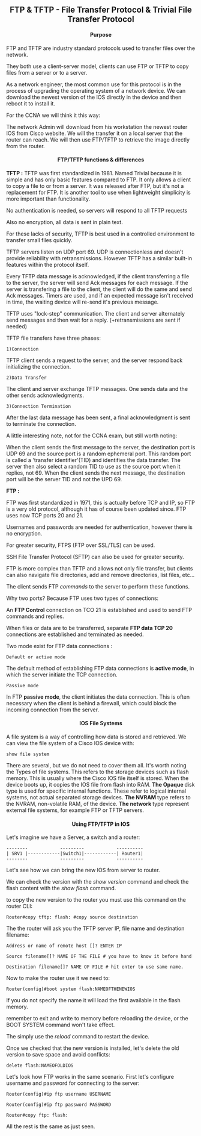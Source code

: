 <h2 align="center">FTP & TFTP - File Transfer Protocol & Trivial File Transfer Protocol</h2>


<h4 align="center">Purpose</h4>

FTP and TFTP are industry standard protocols used to transfer files over the network.

They both use a client-server model, clients can use FTP or TFTP to copy files
from a server or to a server.

As a network engineer, the most common use for this protocol is in the process
of upgrading the operating system of a network device. We can download the newest
version of the IOS directly in the device and then reboot it to install it.

For the CCNA we will think it this way:

The network Admin will download from his workstation the newest router IOS from
Cisco website. We will the transfer it on a local server that the router can reach.
We will then use FTP/TFTP to retrieve the image directly from the router.



<h4 align="center">FTP/TFTP functions & differences</h4>

<strong>TFTP :</strong>
TFTP was first standardized in 1981. Named Trivial because it is simple and has
only basic features compared to FTP. It only allows a client to copy a file to
or from a server.
It was released after FTP, but it's not a replacement for FTP. It is another tool
to use when lightweight simplicity is more important than functionality.

No authentication is needed, so servers will respond to all TFTP requests

Also no encryption, all data is sent in plain text.

For these lacks of security, TFTP is best used in a controlled environment to
transfer small files quickly.

TFTP servers listen on UDP port 69. UDP is connectionless and doesn't provide
reliability with retransmissions. However TFTP has a similar built-in features
within the protocol itself.

Every TFTP data message is acknowledged, if the client transferring a file to
the server, the server will send Ack messages for each message.
If the server is transfering a file to the client, the client will do the same
and send Ack messages.
Timers are used, and if an expected message isn't received in time, the waiting
device will re-send it's previous message.

TFTP uses "lock-step" communication. The client and server alternately send
messages and then wait for a reply. (+retransmissions are sent if needed)

TFTP file transfers have three phases:

    1)Connection

TFTP client sends a request to the server, and the server respond back initializing
the connection.

    2)Data Transfer

The client and server exchange TFTP messages. One sends data and the other sends
acknowledgments.

    3)Connection Termination

After the last data message has been sent, a final acknowledgment is sent to
terminate the connection.

A little interesting note, not for the CCNA exam, but still worth noting:

When the client sends the first message to the server, the destination port is
UDP 69 and the source port is a random ephemeral port.
This random port is called a 'transfer identifier'(TID) and identifies the data transfer.
The server then also select a random TID to use as the source port when it replies, not 69.
When the client sends the next message, the destination port will be the server TID
and not the UPD 69.


<strong>FTP :</strong>

FTP was first standardized in 1971, this is actually before TCP and IP, so FTP
is a very old protocol, although it has of course been updated since.
FTP uses now TCP ports 20 and 21.

Usernames and passwords are needed for authentication, however there is no encryption.

For greater security, FTPS (FTP over SSL/TLS) can be used.

SSH File Transfer Protocol (SFTP) can also be used for greater security.

FTP is more complex than TFTP and allows not only file transfer, but clients can
also navigate file directories, add and remove directories, list files, etc...

The client sends FTP _commands_ to the server to perform these functions.

Why two ports? Because FTP uses two types of connections:

An <strong>FTP Control</strong> connection on TCO 21 is established and used to
send FTP commands and replies.

When files or data are to be transferred, separate <strong>FTP data TCP 20</strong> connections
are established and terminated as needed.

Two mode exist for FTP data connections :

    Default or active mode

The default method of establishing FTP data connections is <strong>active mode</strong>,
in which the server initiate the TCP connection.

    Passive mode

In FTP <strong>passive mode</strong>, the client initiates the data connection.
This is often necessary when the client is behind a firewall, which could block
the incoming connection from the server.

<h4 align="center">IOS File Systems</h4>

A file system is a way of controlling how data is stored and retrieved. We can
view the file system of a Cisco IOS device with:

    show file system

There are several, but we do not need to cover them all. It's worth noting the
Types of file systems. This refers to the storage devices such as flash memory.
This is usually where the Cisco IOS file itself is stored. When the device boots
up, it copies the IOS file from flash into RAM.
<strong>The Opaque </strong>disk type is used for specific internal functions. These refer to
logical internal systems, not actual separated storage devices.
<strong>The NVRAM </strong>type refers  to the NVRAM, non-volatile RAM, of the device.
<strong>The network </strong>type represent external file systems, for example FTP or TFTP servers.


<h4 align="center">Using FTP/TFTP in IOS</h4>

Let's imagine we have a Server, a switch and a router:

    --------            ---------            ----------  
    | SRV1 |------------|Switch1|------------| Router1|
    --------            ---------            ----------

Let's see how we can bring the new IOS from server to router.

We can check the version with the _show version_ command and check the flash content
with the _show flash_ command.

to copy the new version to the router you must use this command on the router CLI:

    Router#copy tftp: flash: #copy source destination

The the router will ask you the TFTP server IP, file name and destination filename:

    Address or name of remote host []? ENTER IP

    Source filename[]? NAME OF THE FILE # you have to know it before hand

    Destination filename[]? NAME OF FILE # hit enter to use same name.

Now to make the router use it we need to:

    Router(config)#boot system flash:NAMEOFTHENEWIOS

If you do not specify the name it will load the first available in the flash memory.

remember to exit and write to memory before reloading the device, or the BOOT SYSTEM
command won't take effect.

The simply use the _reload_ command to restart the device.

Once we checked that the new version is installed, let's delete the old version
to save space and avoid conflicts:

    delete flash:NAMEOFOLDIOS

Let's look how FTP works in the same scenario. First let's configure username
and password for connecting to the server:

    Router(config)#ip ftp username USERNAME

    Router(config)#ip ftp password PASSWORD

    Router#copy ftp: flash:

All the rest is the same as just seen.
